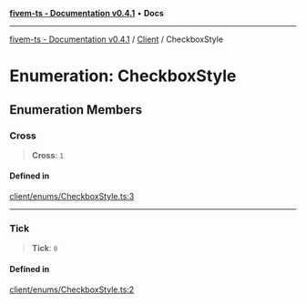 [**fivem-ts - Documentation v0.4.1**](../../../README.md) • **Docs**

***

[fivem-ts - Documentation v0.4.1](../../../README.md) / [Client](../README.md) / CheckboxStyle

# Enumeration: CheckboxStyle

## Enumeration Members

### Cross

> **Cross**: `1`

#### Defined in

[client/enums/CheckboxStyle.ts:3](https://github.com/Purpose-Dev/fivem-ts/blob/af9f57481b70813a163451854c2103aaaed13195/src/client/enums/CheckboxStyle.ts#L3)

***

### Tick

> **Tick**: `0`

#### Defined in

[client/enums/CheckboxStyle.ts:2](https://github.com/Purpose-Dev/fivem-ts/blob/af9f57481b70813a163451854c2103aaaed13195/src/client/enums/CheckboxStyle.ts#L2)
